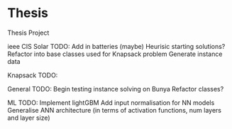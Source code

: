 # Thesis
Thesis Project

ieee CIS Solar TODO:
Add in batteries (maybe)
Heurisic starting solutions?
Refactor into base classes used for Knapsack problem
Generate instance data

Knapsack TODO:

General TODO:
Begin testing instance solving on Bunya
Refactor classes?

ML TODO:
Implement lightGBM
Add input normalisation for NN models
Generalise ANN architecture (in terms of activation functions, num layers and layer size)

